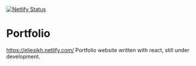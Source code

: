[![Netlify Status](https://api.netlify.com/api/v1/badges/9566e34b-dfa9-4654-9b63-277cb9ebf4a9/deploy-status)](https://app.netlify.com/sites/eliesikh/deploys)
# Portfolio
https://eliesikh.netlify.com/
Portfolio website written with react, still under development.

